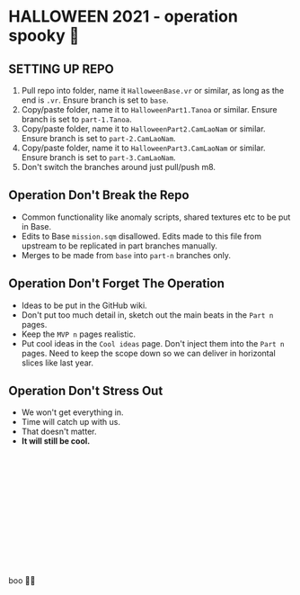 # HALLOWEEN 2021 - operation spooky 👻

## SETTING UP REPO
1. Pull repo into folder, name it `HalloweenBase.vr` or similar, as long as the end is `.vr`.  Ensure branch is set to `base`.
2. Copy/paste folder, name it to `HalloweenPart1.Tanoa` or similar.  Ensure branch is set to `part-1.Tanoa`.
3. Copy/paste folder, name it to `HalloweenPart2.CamLaoNam` or similar.  Ensure branch is set to `part-2.CamLaoNam`.
4. Copy/paste folder, name it to `HalloweenPart3.CamLaoNam` or similar.  Ensure branch is set to `part-3.CamLaoNam`.
5. Don't switch the branches around just pull/push m8.

## Operation Don't Break the Repo
* Common functionality like anomaly scripts, shared textures etc to be put in Base.
* Edits to Base `mission.sqm` disallowed.  Edits made to this file from upstream to be replicated in part branches manually.
* Merges to be made from `base` into `part-n` branches only.

## Operation Don't Forget The Operation
* Ideas to be put in the GitHub wiki.
* Don't put too much detail in, sketch out the main beats in the `Part n` pages.
* Keep the `MVP n` pages realistic.
* Put cool ideas in the `Cool ideas` page.  Don't inject them into the `Part n` pages.  Need to keep the scope down so we can deliver in horizontal slices like last year.

## Operation Don't Stress Out
* We won't get everything in.
* Time will catch up with us.
* That doesn't matter.
* **It will still be cool.**

&nbsp;

&nbsp;

&nbsp;

&nbsp;

&nbsp;

&nbsp;

&nbsp;

boo 🎃🎃
